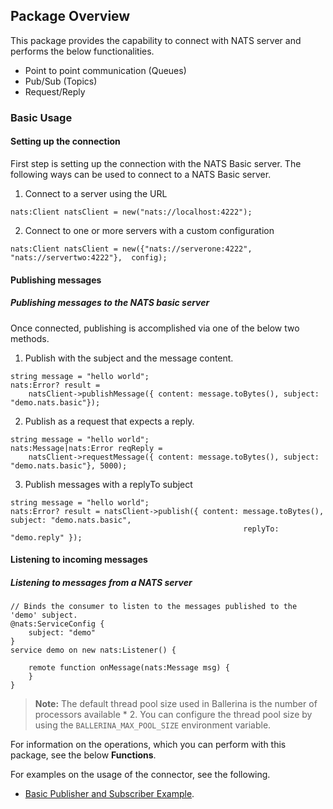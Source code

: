 ## Package Overview

This package provides the capability to connect with NATS server and performs the 
below functionalities.

- Point to point communication (Queues)
- Pub/Sub (Topics)
- Request/Reply

### Basic Usage

#### Setting up the connection

First step is setting up the connection with the NATS Basic server. The following ways can be used to connect to a
NATS Basic server.

1. Connect to a server using the URL
```ballerina
nats:Client natsClient = new("nats://localhost:4222");
```

2. Connect to one or more servers with a custom configuration
```ballerina
nats:Client natsClient = new({"nats://serverone:4222",  "nats://servertwo:4222"},  config);
```

#### Publishing messages

##### Publishing messages to the NATS basic server

Once connected, publishing is accomplished via one of the below two methods.

1. Publish with the subject and the message content.
```ballerina
string message = "hello world";
nats:Error? result = 
    natsClient->publishMessage({ content: message.toBytes(), subject: "demo.nats.basic"});
```

2. Publish as a request that expects a reply.
```ballerina
string message = "hello world";
nats:Message|nats:Error reqReply = 
    natsClient->requestMessage({ content: message.toBytes(), subject: "demo.nats.basic"}, 5000);
```

3. Publish messages with a replyTo subject 
```ballerina
string message = "hello world";
nats:Error? result = natsClient->publish({ content: message.toBytes(), subject: "demo.nats.basic",
                                                    replyTo: "demo.reply" });
```

#### Listening to incoming messages

##### Listening to messages from a NATS server

```ballerina
// Binds the consumer to listen to the messages published to the 'demo' subject.
@nats:ServiceConfig {
    subject: "demo"
}
service demo on new nats:Listener() {

    remote function onMessage(nats:Message msg) {
    }
}
```

>**Note:** The default thread pool size used in Ballerina is the number of processors available * 2. You can configure the thread pool size by using the `BALLERINA_MAX_POOL_SIZE` environment variable.

For information on the operations, which you can perform with this package, see the below **Functions**. 

For examples on the usage of the connector, see the following.
* [Basic Publisher and Subscriber Example](https://ballerina.io/learn/by-example/nats-basic-client.html).
